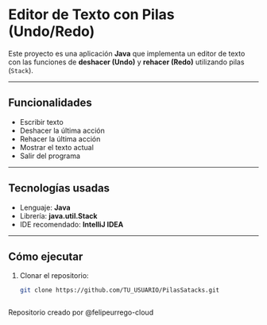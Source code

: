 # Editor de Texto con Pilas (Undo/Redo)

Este proyecto es una aplicación **Java** que implementa un editor de texto con las funciones de **deshacer (Undo)** y **rehacer (Redo)** utilizando pilas (`Stack`).

---

## Funcionalidades
- Escribir texto
- Deshacer la última acción
- Rehacer la última acción
- Mostrar el texto actual
- Salir del programa

---

## Tecnologías usadas
- Lenguaje: **Java**
- Librería: **java.util.Stack**
- IDE recomendado: **IntelliJ IDEA**

---

## Cómo ejecutar
1. Clonar el repositorio:
   ```bash
   git clone https://github.com/TU_USUARIO/PilasSatacks.git



Repositorio creado por @felipeurrego-cloud
